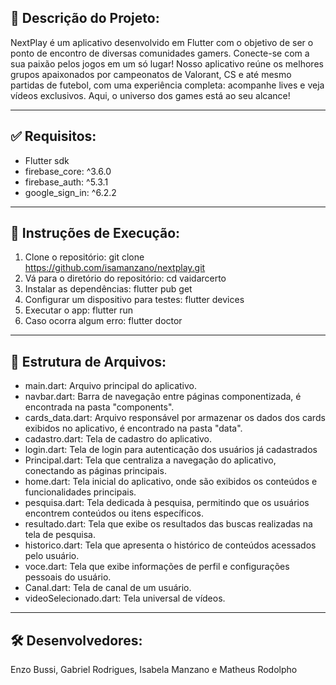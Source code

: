 ## 📝 Descrição do Projeto: 

NextPlay é um aplicativo desenvolvido em Flutter com o objetivo de ser o ponto de encontro de diversas comunidades gamers. Conecte-se com a sua paixão pelos jogos em um só lugar! Nosso aplicativo reúne os melhores grupos apaixonados por campeonatos de Valorant, CS e até mesmo partidas de futebol, com uma experiência completa: acompanhe lives e veja vídeos exclusivos. Aqui, o universo dos games está ao seu alcance!  

---

## ✅ Requisitos:

- Flutter sdk
- firebase_core: ^3.6.0
- firebase_auth: ^5.3.1
- google_sign_in: ^6.2.2

---

## 🚀 Instruções de Execução:

1. Clone o repositório: git clone https://github.com/isamanzano/nextplay.git
2. Vá para o diretório do repositório: cd vaidarcerto
3. Instalar as dependências: flutter pub get
4. Configurar um dispositivo para testes: flutter devices
5. Executar o app: flutter run
6. Caso ocorra algum erro: flutter doctor

---

## 📂 Estrutura de Arquivos:

- main.dart: Arquivo principal do aplicativo.
- navbar.dart: Barra de navegação entre páginas componentizada, é encontrada na pasta "components".
- cards_data.dart: Arquivo responsável por armazenar os dados dos cards exibidos no aplicativo, é encontrado na pasta "data".
- cadastro.dart: Tela de cadastro do aplicativo.
- login.dart: Tela de login para autenticação dos usuários já cadastrados
- Principal.dart: Tela que centraliza a navegação do aplicativo, conectando as páginas principais.
- home.dart: Tela inicial do aplicativo, onde são exibidos os conteúdos e funcionalidades principais.
- pesquisa.dart: Tela dedicada à pesquisa, permitindo que os usuários encontrem conteúdos ou itens específicos.
- resultado.dart: Tela que exibe os resultados das buscas realizadas na tela de pesquisa.
- historico.dart: Tela que apresenta o histórico de conteúdos acessados pelo usuário.
- voce.dart: Tela que exibe informações de perfil e configurações pessoais do usuário.
- Canal.dart: Tela de canal de um usuário.
- videoSelecionado.dart: Tela universal de vídeos.

---

## 🛠 Desenvolvedores:

Enzo Bussi, Gabriel Rodrigues, Isabela Manzano e Matheus Rodolpho
